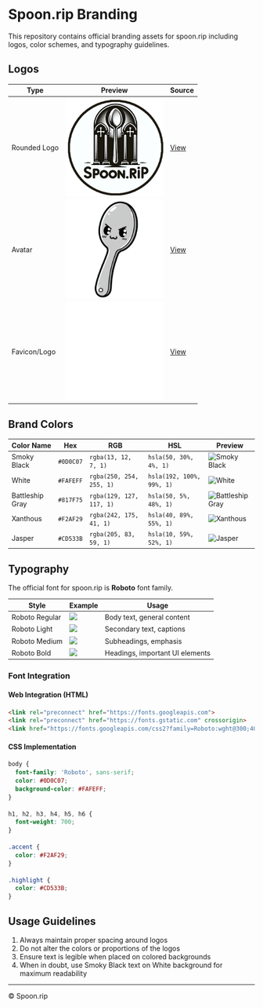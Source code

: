 # Spoon.rip Branding

This repository contains official branding assets for spoon.rip including logos, color schemes, and typography guidelines.

## Logos

| Type | Preview | Source |
|------|---------|--------|
| Rounded Logo | <img src="https://raw.githubusercontent.com/GodSpoon/spoonrip_branding/refs/heads/master/spoonrip_branding/logos/spoonrip.png" width="200"> | [View](https://raw.githubusercontent.com/GodSpoon/spoonrip_branding/refs/heads/master/spoonrip_branding/logos/spoonrip.png) |
| Avatar | <img src="https://raw.githubusercontent.com/GodSpoon/spoonrip_branding/refs/heads/master/spoonrip_branding/scoops_noarms.png" width="200"> | [View](https://raw.githubusercontent.com/GodSpoon/spoonrip_branding/refs/heads/master/spoonrip_branding/scoops_noarms.png) |
| Favicon/Logo | <img src="https://raw.githubusercontent.com/GodSpoon/spoonrip_branding/refs/heads/master/spoonrip_branding/spoon_480px.png" width="200"> | [View](https://raw.githubusercontent.com/GodSpoon/spoonrip_branding/refs/heads/master/spoonrip_branding/spoon_480px.png) |

## Brand Colors

| Color Name | Hex | RGB | HSL | Preview |
|------------|-----|-----|-----|---------|
| Smoky Black | `#0D0C07` | `rgba(13, 12, 7, 1)` | `hsla(50, 30%, 4%, 1)` | ![Smoky Black](https://place-hold.it/100x50/0D0C07/FAFEFF?text=Smoky+Black&font=Roboto&fontsize=24&bold) |
| White | `#FAFEFF` | `rgba(250, 254, 255, 1)` | `hsla(192, 100%, 99%, 1)` | ![White](https://place-hold.it/100x50/FAFEFF/0D0C07?text=White&font=Roboto&fontsize=24&bold) |
| Battleship Gray | `#817F75` | `rgba(129, 127, 117, 1)` | `hsla(50, 5%, 48%, 1)` | ![Battleship Gray](https://place-hold.it/100x50/817F75/FAFEFF?text=Gray&font=Roboto&fontsize=24&bold) |
| Xanthous | `#F2AF29` | `rgba(242, 175, 41, 1)` | `hsla(40, 89%, 55%, 1)` | ![Xanthous](https://place-hold.it/100x50/F2AF29/0D0C07?text=Xanthous&font=Roboto&fontsize=24&bold) |
| Jasper | `#CD533B` | `rgba(205, 83, 59, 1)` | `hsla(10, 59%, 52%, 1)` | ![Jasper](https://place-hold.it/100x50/CD533B/FAFEFF?text=Jasper&font=Roboto&fontsize=24&bold) |

## Typography

The official font for spoon.rip is **Roboto** font family.

| Style | Example | Usage |
|-------|---------|-------|
| Roboto Regular | <img src="https://place-hold.it/300x60/FAFEFF/0D0C07?text=Roboto+Regular&font=Roboto&fontsize=24"> | Body text, general content |
| Roboto Light | <img src="https://place-hold.it/300x60/FAFEFF/0D0C07?text=Roboto+Light&font=Roboto&fontsize=24"> | Secondary text, captions |
| Roboto Medium | <img src="https://place-hold.it/300x60/FAFEFF/0D0C07?text=Roboto+Medium&font=Roboto&fontsize=24&bold"> | Subheadings, emphasis |
| Roboto Bold | <img src="https://place-hold.it/300x60/FAFEFF/0D0C07?text=Roboto+Bold&font=Roboto&fontsize=24&bold"> | Headings, important UI elements |

### Font Integration

#### Web Integration (HTML)
```html
<link rel="preconnect" href="https://fonts.googleapis.com">
<link rel="preconnect" href="https://fonts.gstatic.com" crossorigin>
<link href="https://fonts.googleapis.com/css2?family=Roboto:wght@300;400;500;700&display=swap" rel="stylesheet">
```

#### CSS Implementation
```css
body {
  font-family: 'Roboto', sans-serif;
  color: #0D0C07;
  background-color: #FAFEFF;
}

h1, h2, h3, h4, h5, h6 {
  font-weight: 700;
}

.accent {
  color: #F2AF29;
}

.highlight {
  color: #CD533B;
}
```

## Usage Guidelines

1. Always maintain proper spacing around logos
2. Do not alter the colors or proportions of the logos
3. Ensure text is legible when placed on colored backgrounds
4. When in doubt, use Smoky Black text on White background for maximum readability

---

© Spoon.rip
